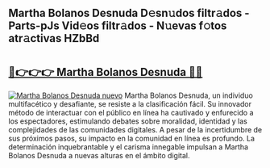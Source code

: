 ## Martha Bolanos Desnuda D𝚎sn𝚞dos filtr𝚊dos - Parts-pJs Vid𝚎os filtr𝚊dos - N𝚞evas f𝚘tos atr𝚊ctivas HZbBd

# <h2><a href="http://mbatgbj.tromn.icu/?c=Martha+Bolanos+Desnuda">🔗👉👉👉 Martha Bolanos Desnuda 🔗🔗</a></h2>

[![Martha Bolanos Desnuda nuevo](https://i.imgur.com/pEAQMta.gif)](http://mbatgbj.tromn.icu/?c=Martha+Bolanos+Desnuda)
Martha Bolanos Desnuda, un individuo multifacético y desafiante, se resiste a la clasificación fácil. Su innovador método de interactuar con el público en línea ha cautivado y enfurecido a los espectadores, estimulando debates sobre moralidad, identidad y las complejidades de las comunidades digitales. A pesar de la incertidumbre de sus próximos pasos, su impacto en la comunidad en línea es profundo. La determinación inquebrantable y el carisma innegable impulsan a Martha Bolanos Desnuda a nuevas alturas en el ámbito digital.
